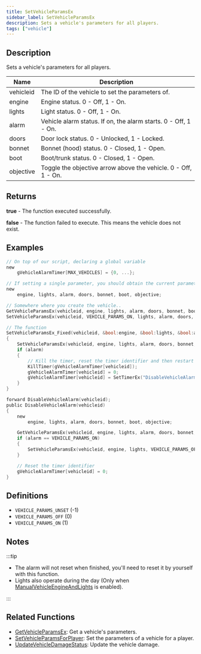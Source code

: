 ```yaml
---
title: SetVehicleParamsEx
sidebar_label: SetVehicleParamsEx
description: Sets a vehicle's parameters for all players.
tags: ["vehicle"]
---
```


## Description

Sets a vehicle's parameters for all players.

| Name           | Description                                                     |
| -------------- | --------------------------------------------------------------- |
| vehicleid      | The ID of the vehicle to set the parameters of.                 |
| engine         | Engine status. 0 - Off, 1 - On.                                 |
| lights         | Light status. 0 - Off, 1 - On.                                  |
| alarm          | Vehicle alarm status. If on, the alarm starts. 0 - Off, 1 - On. |
| doors          | Door lock status. 0 - Unlocked, 1 - Locked.                     |
| bonnet         | Bonnet (hood) status. 0 - Closed, 1 - Open.                     |
| boot           | Boot/trunk status. 0 - Closed, 1 - Open.                        |
| objective      | Toggle the objective arrow above the vehicle. 0 - Off, 1 - On.  |

## Returns

**true** - The function executed successfully.

**false** - The function failed to execute. This means the vehicle does not exist.

## Examples

```c
// On top of our script, declaring a global variable
new
    gVehicleAlarmTimer[MAX_VEHICLES] = {0, ...};

// If setting a single parameter, you should obtain the current parameters so they aren't ALL changed
new
    engine, lights, alarm, doors, bonnet, boot, objective;

// Somewhere where you create the vehicle..
GetVehicleParamsEx(vehicleid, engine, lights, alarm, doors, bonnet, boot, objective);
SetVehicleParamsEx(vehicleid, VEHICLE_PARAMS_ON, lights, alarm, doors, bonnet, boot, objective); // ONLY the engine param was changed to VEHICLE_PARAMS_ON (1)

// The function
SetVehicleParamsEx_Fixed(vehicleid, &bool:engine, &bool:lights, &bool:alarm, &bool:doors, &bool:bonnet, &bool:boot, &bool:objective)
{
    SetVehicleParamsEx(vehicleid, engine, lights, alarm, doors, bonnet, boot, objective);
    if (alarm)
    {
        // Kill the timer, reset the timer identifier and then restart it if it was already running
        KillTimer(gVehicleAlarmTimer[vehicleid]);
        gVehicleAlarmTimer[vehicleid] = 0;
        gVehicleAlarmTimer[vehicleid] = SetTimerEx("DisableVehicleAlarm", 20000, false, "d", vehicleid);
    }
}

forward DisableVehicleAlarm(vehicleid);
public DisableVehicleAlarm(vehicleid)
{
    new
        engine, lights, alarm, doors, bonnet, boot, objective;

    GetVehicleParamsEx(vehicleid, engine, lights, alarm, doors, bonnet, boot, objective);
    if (alarm == VEHICLE_PARAMS_ON)
    {
        SetVehicleParamsEx(vehicleid, engine, lights, VEHICLE_PARAMS_OFF, doors, bonnet, boot, objective);
    }

    // Reset the timer identifier
    gVehicleAlarmTimer[vehicleid] = 0;
}
```

## Definitions

- `VEHICLE_PARAMS_UNSET` (-1)
- `VEHICLE_PARAMS_OFF` (0)
- `VEHICLE_PARAMS_ON` (1)

## Notes

:::tip

- The alarm will not reset when finished, you'll need to reset it by yourself with this function.
- Lights also operate during the day (Only when [ManualVehicleEngineAndLights](ManualVehicleEngineAndLights) is enabled).

:::

## Related Functions

- [GetVehicleParamsEx](GetVehicleParamsEx): Get a vehicle's parameters.
- [SetVehicleParamsForPlayer](SetVehicleParamsForPlayer): Set the parameters of a vehicle for a player.
- [UpdateVehicleDamageStatus](UpdateVehicleDamageStatus): Update the vehicle damage.
